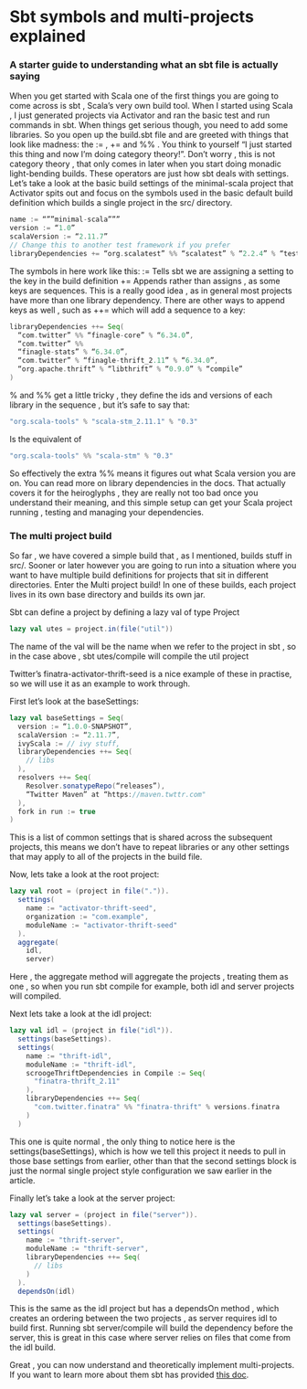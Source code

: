 # Sbt symbols and multi-projects explained
### A starter guide to understanding what an sbt file is actually saying

When you get started with Scala one of the first things you are going to come across is sbt , Scala’s very own build tool. 
When I started using Scala , I just generated projects via Activator and ran the basic test and run commands in sbt.
When things get serious though, you need to add some libraries. So you open up the build.sbt file and are greeted with things 
that look like madness: the := , += and %% . You think to yourself “I just started this thing and now I’m doing category theory!”. 
Don’t worry , this is not category theory , that only comes in later when you start doing monadic light-bending builds. 
These operators are just how sbt deals with settings. Let’s take a look at the basic build settings of the minimal-scala 
project that Activator spits out and focus on the symbols used in the basic default build definition which builds a single 
project in the src/ directory.

```scala
name := “””minimal-scala”””
version := “1.0”
scalaVersion := “2.11.7”
// Change this to another test framework if you prefer
libraryDependencies += “org.scalatest” %% “scalatest” % “2.2.4” % “test”
```

The symbols in here work like this:
:= Tells sbt we are assigning a setting to the key in the build definition
+= Appends rather than assigns , as some keys are sequences. This is a really good idea , as in general most projects have 
more than one library dependency. There are other ways to append keys as well , such as ++= which will add a sequence to a key:

```scala
libraryDependencies ++= Seq( 
  “com.twitter” %% “finagle-core” % “6.34.0”, 
  “com.twitter” %%  
  “finagle-stats” % “6.34.0”, 
  “com.twitter” % “finagle-thrift_2.11” % “6.34.0”, 
  “org.apache.thrift” % “libthrift” % “0.9.0” % “compile” 
)
```

% and %% get a little tricky , they define the ids and versions of each library in the sequence , but it’s safe to say that:

```scala
"org.scala-tools" % "scala-stm_2.11.1" % "0.3"
```

Is the equivalent of

```scala
"org.scala-tools" %% "scala-stm" % "0.3"
```

So effectively the extra %% means it figures out what Scala version you are on. You can read more on library dependencies in the docs.
That actually covers it for the heiroglyphs , they are really not too bad once you understand their meaning, and this simple setup can get your Scala project running , testing and managing your dependencies.

### The multi project build

So far , we have covered a simple build that , as I mentioned, builds stuff in src/. Sooner or later however you are going to run into a situation where you want to have multiple build definitions for projects that sit in different directories.
Enter the Multi project build! In one of these builds, each project lives in its own base directory and builds its own jar.

Sbt can define a project by defining a lazy val of type Project

```scala
lazy val utes = project.in(file("util"))
```

The name of the val will be the name when we refer to the project in sbt , so in the case above , sbt utes/compile will 
compile the util project

Twitter’s finatra-activator-thrift-seed is a nice example of these in practise, so we will use it as an example to work 
through.

First let’s look at the baseSettings:

```scala
lazy val baseSettings = Seq(
  version := “1.0.0-SNAPSHOT”,
  scalaVersion := “2.11.7”,
  ivyScala := // ivy stuff,
  libraryDependencies ++= Seq(
    // libs
  ),
  resolvers ++= Seq(
    Resolver.sonatypeRepo(“releases”),
    “Twitter Maven” at “https://maven.twttr.com"
  ),
  fork in run := true
)
```

This is a list of common settings that is shared across the subsequent projects, this means we don’t have to repeat 
libraries or any other settings that may apply to all of the projects in the build file.

Now, lets take a look at the root project:

```scala
lazy val root = (project in file(".")).
  settings(
    name := "activator-thrift-seed",
    organization := "com.example",
    moduleName := "activator-thrift-seed"
  ).
  aggregate(
    idl,
    server)
```

Here , the aggregate method will aggregate the projects , treating them as one , so when you run sbt compile for example, 
both idl and server projects will compiled.

Next lets take a look at the idl project:

```scala
lazy val idl = (project in file("idl")).
  settings(baseSettings).
  settings(
    name := "thrift-idl",
    moduleName := "thrift-idl",
    scroogeThriftDependencies in Compile := Seq(
      "finatra-thrift_2.11"
    ),
    libraryDependencies ++= Seq(
      "com.twitter.finatra" %% "finatra-thrift" % versions.finatra
    )
  )
```

This one is quite normal , the only thing to notice here is the settings(baseSettings), which is how we tell this project 
it needs to pull in those base settings from earlier, other than that the second settings block is just the normal single 
project style configuration we saw earlier in the article.


Finally let’s take a look at the server project:

```scala
lazy val server = (project in file("server")).
  settings(baseSettings).
  settings(
    name := "thrift-server",
    moduleName := "thrift-server",
    libraryDependencies ++= Seq(
      // libs
    )
  ).
  dependsOn(idl)
```

This is the same as the idl project but has a dependsOn method , which creates an ordering between the two projects ,
as server requires idl to build first. Running sbt server/compile will build the dependency before the server, 
this is great in this case where server relies on files that come from the idl build.

Great , you can now understand and theoretically implement multi-projects.
If you want to learn more about them sbt has provided [this doc](http://www.scala-sbt.org/0.13/docs/Multi-Project.html).

